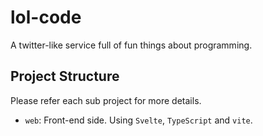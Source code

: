 # lol-code

A twitter-like service full of fun things about programming.

## Project Structure

Please refer each sub project for more details.

- `web`: Front-end side. Using `Svelte`, `TypeScript` and `vite`.
